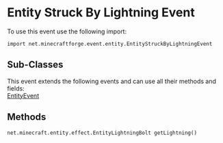 # Entity Struck By Lightning Event

To use this event use the following import:
```groovy:no-line-numbers
import net.minecraftforge.event.entity.EntityStruckByLightningEvent
```

## Sub-Classes
This event extends the following events and can use all their methods and fields: <br>
[EntityEvent](./entity_event/index.md)

## Methods
```groovy:no-line-numbers
net.minecraft.entity.effect.EntityLightningBolt getLightning()
```
